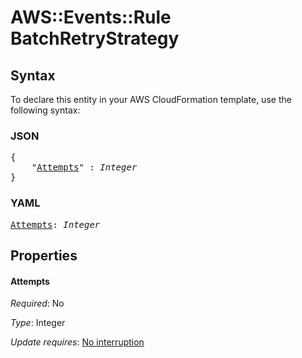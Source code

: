 # AWS::Events::Rule BatchRetryStrategy

## Syntax

To declare this entity in your AWS CloudFormation template, use the following syntax:

### JSON

<pre>
{
    "<a href="#attempts" title="Attempts">Attempts</a>" : <i>Integer</i>
}
</pre>

### YAML

<pre>
<a href="#attempts" title="Attempts">Attempts</a>: <i>Integer</i>
</pre>

## Properties

#### Attempts

_Required_: No

_Type_: Integer

_Update requires_: [No interruption](https://docs.aws.amazon.com/AWSCloudFormation/latest/UserGuide/using-cfn-updating-stacks-update-behaviors.html#update-no-interrupt)

